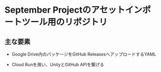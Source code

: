 # September Projectのアセットインポートツール用のリポジトリ

## 主な要素

- Google Drive内のパッケージをGitHub ReleasesへアップロードするYAML

- Cloud Runを用い、UnityとGitHub APIを繋げる
